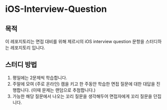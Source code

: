 # iOS-Interview-Question
## 목적
이 레포지토리는 면접 대비를 위해 제르시의 iOS interview question 문항을 스터디하는 레포지토리 입니다.
## 스터디 방법
1. 평일에는 2문제씩 학습합니다.
2. 주말에 모여 (주로 온라인) 캠을 키고 한 주동안 학습한 면접 질문에 대한 대답을 진행합니다. (이때 문제는 랜덤으로 추첨합니다.)
3. 가능한 해당 질문에서 나오는 꼬리 질문을 생각해두어 면접자에게 꼬리 질문을 던집니다.
